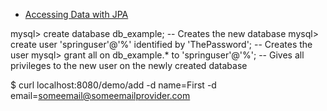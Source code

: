 * [Accessing Data with JPA](https://spring.io/guides/gs/accessing-data-jpa/)

mysql> create database db_example; -- Creates the new database
mysql> create user 'springuser'@'%' identified by 'ThePassword'; -- Creates the user
mysql> grant all on db_example.* to 'springuser'@'%'; -- Gives all privileges to the new user on the newly created database

$ curl localhost:8080/demo/add -d name=First -d email=someemail@someemailprovider.com